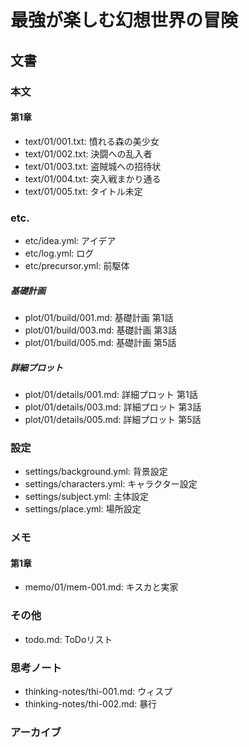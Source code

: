 # 最強が楽しむ幻想世界の冒険
## 文書
### 本文
#### 第1章
- text/01/001.txt: 憤れる森の美少女
- text/01/002.txt: 決闘への乱入者
- text/01/003.txt: 盗賊城への招待状
- text/01/004.txt: 突入戦まかり通る
- text/01/005.txt: タイトル未定

### etc.
- etc/idea.yml:      アイデア
- etc/log.yml:       ログ
- etc/precursor.yml: 前駆体

##### 基礎計画
- plot/01/build/001.md: 基礎計画 第1話
- plot/01/build/003.md: 基礎計画 第3話
- plot/01/build/005.md: 基礎計画 第5話

##### 詳細プロット
- plot/01/details/001.md: 詳細プロット 第1話
- plot/01/details/003.md: 詳細プロット 第3話
- plot/01/details/005.md: 詳細プロット 第5話

### 設定
- settings/background.yml: 背景設定
- settings/characters.yml: キャラクター設定
- settings/subject.yml:    主体設定
- settings/place.yml:      場所設定

### メモ
#### 第1章
- memo/01/mem-001.md: キスカと実家

### その他
- todo.md:  ToDoリスト

### 思考ノート
- thinking-notes/thi-001.md: ウィスプ
- thinking-notes/thi-002.md: 暴行

### アーカイブ
